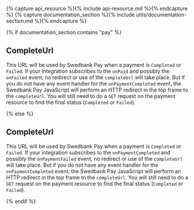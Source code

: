 {% capture api_resource %}{% include api-resource.md %}{% endcapture %}
{% capture documentation_section %}{% include utils/documentation-section.md %}{% endcapture %}

{% if documentation_section contains "pay" %}

## CompleteUrl

This URL will be used by Swedbank Pay when a payment is `Completed` or `Failed`.
If your integration subscribes to the `onPaid` and possibly the `onFailed`
event, no redirect or use of the `completeUrl` will take place. But if you do
not have any event handler for the `onPaymentCompleted` event, the Swedbank Pay
JavaScript will perform an HTTP redirect in the top frame to the `completeUrl`.
You will still need to do a `GET` request on the payment resource to find the
final status (`Completed` or `Failed`).

{% else %}

## CompleteUrl

This URL will be used by Swedbank Pay when a payment is `Completed` or `Failed`.
If your integration subscribes to the `onPaymentCompleted` and possibly the
`onPaymentFailed` event, no redirect or use of the `completeUrl` will take
place. But if you do not have any event handler for the `onPaymentCompleted`
event, the Swedbank Pay JavaScript will perform an HTTP redirect in the top
frame to the `completeUrl`. You will still need to do a `GET` request on the
payment resource to find the final status (`Completed` or `Failed`).

{% endif %}
